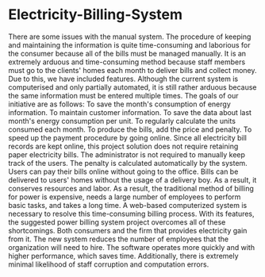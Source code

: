 # Electricity-Billing-System
There are some issues with the manual system. The procedure of keeping and maintaining the information is quite time-consuming and laborious for the consumer because all of the bills must be managed manually. It is an extremely arduous and time-consuming method because staff members must go to the clients' homes each month to deliver bills and collect money. Due to this, we have included features. Although the current system is computerised and only partially automated, it is still rather arduous because the same information must be entered multiple times.
The goals of our initiative are as follows: To save the month's consumption of energy information. To maintain customer information. To save the data about last month's energy consumption per unit. To regularly calculate the units consumed each month. To produce the bills, add the price and penalty. To speed up the payment procedure by going online.
Since all electricity bill records are kept online, this project solution does not require retaining paper electricity bills.
The administrator is not required to manually keep track of the users. The penalty is calculated automatically by the system.
Users can pay their bills online without going to the office.
Bills can be delivered to users' homes without the usage of a delivery boy.
As a result, it conserves resources and labor.
As a result, the traditional method of billing for power is expensive, needs a large number of employees to perform basic tasks, and takes a long time. A web-based computerized system is necessary to resolve this time-consuming billing process. With its features, the suggested power billing system project overcomes all of these shortcomings. Both consumers and the firm that provides electricity gain from it.
The new system reduces the number of employees that the organization will need to hire. The software operates more quickly and with higher performance, which saves time. Additionally, there is extremely minimal likelihood of staff corruption and computation errors.
